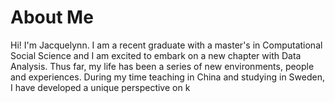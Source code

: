 # About Me

  Hi! I'm Jacquelynn. I am a recent graduate with a master's in Computational Social Science and I am excited to embark on a new chapter with Data Analysis. Thus far, my life has been a series of new environments, people and experiences. During my time teaching in China and studying in Sweden, I have developed a unique perspective on k
